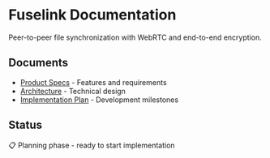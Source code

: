 # Fuselink Documentation

Peer-to-peer file synchronization with WebRTC and end-to-end encryption.

## Documents
- [Product Specs](./01-Product-Specs.md) - Features and requirements
- [Architecture](./02-Architecture.md) - Technical design
- [Implementation Plan](./03-Implementation-Roadmap.md) - Development milestones

## Status
📋 Planning phase - ready to start implementation